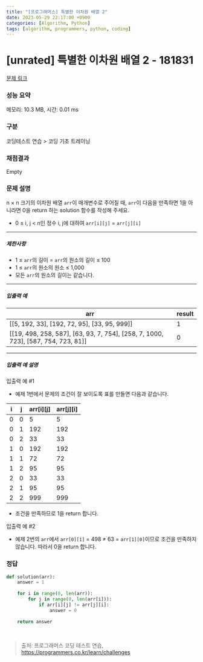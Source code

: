 ```yaml
---
title: "[프로그래머스] 특별한 이차원 배열 2"
date: 2023-05-29 22:17:00 +0900
categories: [Algorithm, Python]
tags: [algorithm, programmers, python, coding]
---
```


# [unrated] 특별한 이차원 배열 2 - 181831

[문제 링크](https://school.programmers.co.kr/learn/courses/30/lessons/181831)

### 성능 요약

메모리: 10.3 MB, 시간: 0.01 ms

### 구분

코딩테스트 연습 > 코딩 기초 트레이닝

### 채점결과

Empty

### 문제 설명

<p>n × n 크기의 이차원 배열 <code>arr</code>이 매개변수로 주어질 때, <code>arr</code>이 다음을 만족하면 1을 아니라면 0을 return 하는 solution 함수를 작성해 주세요.</p>

<ul>
<li>0 ≤ i, j &lt; n인 정수 i, j에 대하여 <code>arr[i][j]</code> = <code>arr[j][i]</code></li>
</ul>

<hr>

<h5>제한사항</h5>

<ul>
<li>1 ≤ <code>arr</code>의 길이 = <code>arr</code>의 원소의 길이 ≤ 100</li>
<li>1 ≤ <code>arr</code>의 원소의 원소 ≤ 1,000</li>
<li>모든 <code>arr</code>의 원소의 길이는 같습니다.</li>
</ul>

<hr>

<h5>입출력 예</h5>

| arr                                      | result |
| ---------------------------------------- | ------ |
| [[5, 192, 33], [192, 72, 95], [33, 95, 999]] | 1      |
| [[19, 498, 258, 587], [63, 93, 7, 754], [258, 7, 1000, 723], [587, 754, 723, 81]] | 0      |

<hr>

<h5>입출력 예 설명</h5>

<p>입출력 예 #1</p>

<ul>
<li><p>예제 1번에서 문제의 조건이 잘 보이도록 표를 만들면 다음과 같습니다.</p></li>
</ul>

| i | j | arr[i][j] | arr[j][i] |
|---|---|-----------|-----------|
| 0 | 0 | 5         | 5         |
| 0 | 1 | 192       | 192       |
| 0 | 2 | 33        | 33        |
| 1 | 0 | 192       | 192       |
| 1 | 1 | 72        | 72        |
| 1 | 2 | 95        | 95        |
| 2 | 0 | 33        | 33        |
| 2 | 1 | 95        | 95        |
| 2 | 2 | 999       | 999       |

<ul>
<li><p>조건을 만족하므로 1을 return 합니다.</p></li>
</ul>


<p>입출력 예 #2</p>

<ul>
<li>예제 2번의 <code>arr</code>에서 <code>arr[0][1]</code> = 498 ≠ 63 = <code>arr[1][0]</code>이므로 조건을 만족하지 않습니다. 따라서 0을 return 합니다.</li>
</ul>

### 정답

```python
def solution(arr):
    answer = 1
    
    for i in range(0, len(arr)):
        for j in range(0, len(arr[i])):
            if arr[i][j] != arr[j][i]:
                answer = 0
    
    return answer
```

<br>

> 출처: 프로그래머스 코딩 테스트 연습, https://programmers.co.kr/learn/challenges
